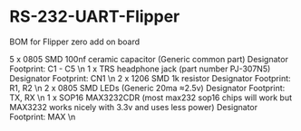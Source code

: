 # RS-232-UART-Flipper
BOM for Flipper zero add on board

5 x 0805 SMD 100nf ceramic capacitor (Generic common part) Designator Footprint: C1 - C5 \n
1 x TRS headphone jack (part number PJ-307N5)  Designator Footprint: CN1 \n
2 x 1206 SMD 1k resistor Designator Footprint: R1, R2 \n
2 x 0805 SMD LEDs (Generic 20ma ≈2.5v) Designator Footprint: TX, RX \n
1 x SOP16 MAX3232CDR (most max232 sop16 chips will work but MAX3232 works nicely with 3.3v and uses less power) Designator Footprint: MAX \n

